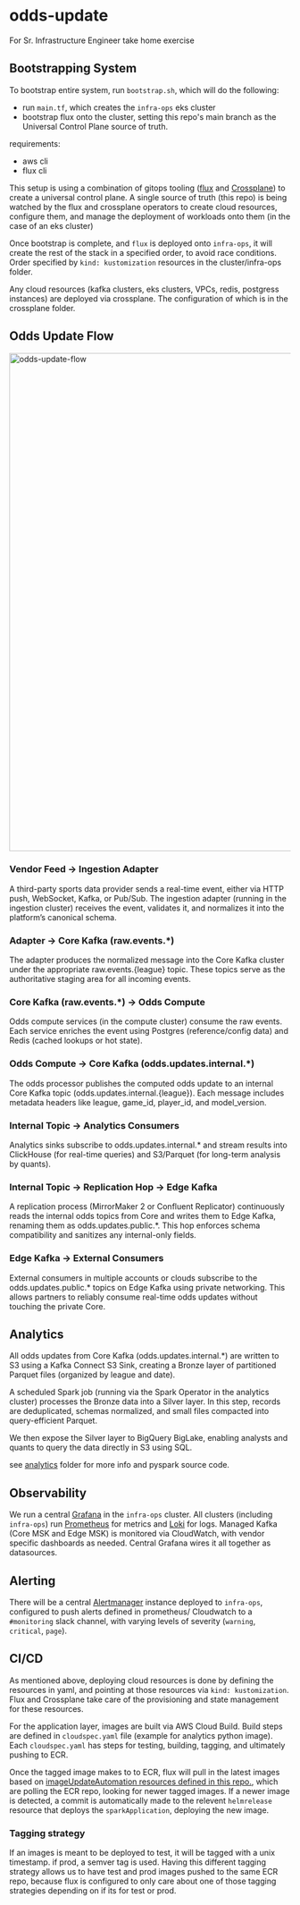 # odds-update
For Sr. Infrastructure Engineer take home exercise

## Bootstrapping System
To bootstrap entire system, run `bootstrap.sh`, which will do the following:
- run `main.tf`, which creates the `infra-ops` eks cluster
- bootstrap flux onto the cluster, setting this repo's main branch as the Universal Control Plane source of truth.

requirements:
- aws cli
- flux cli

This setup is using a combination of gitops tooling ([flux](https://fluxcd.io/) and [Crossplane](https://www.crossplane.io/)) to create a universal control plane. A single source of truth (this repo) is being watched by the flux and crossplane operators to create cloud resources, configure them, and manage the deployment of workloads onto them (in the case of an eks cluster)

Once bootstrap is complete, and `flux` is deployed onto `infra-ops`, it will create the rest of the stack in a specified order, to avoid race conditions. Order specified by `kind: kustomization` resources in the cluster/infra-ops folder.

Any cloud resources (kafka clusters, eks clusters, VPCs, redis, postgress instances) are deployed via crossplane. The configuration of which is in the crossplane folder. 

## Odds Update Flow

<img width="3840" height="891" alt="odds-update-flow" src="https://github.com/user-attachments/assets/6225b758-49c6-44a3-9dc2-68f165f9413c" />

### Vendor Feed → Ingestion Adapter
A third-party sports data provider sends a real-time event, either via HTTP push, WebSocket, Kafka, or Pub/Sub.
The ingestion adapter (running in the ingestion cluster) receives the event, validates it, and normalizes it into the platform’s canonical schema.

### Adapter → Core Kafka (raw.events.*)
The adapter produces the normalized message into the Core Kafka cluster under the appropriate raw.events.{league} topic.
These topics serve as the authoritative staging area for all incoming events.

### Core Kafka (raw.events.*) → Odds Compute
Odds compute services (in the compute cluster) consume the raw events.
Each service enriches the event using Postgres (reference/config data) and Redis (cached lookups or hot state).

### Odds Compute → Core Kafka (odds.updates.internal.*)
The odds processor publishes the computed odds update to an internal Core Kafka topic (odds.updates.internal.{league}).
Each message includes metadata headers like league, game_id, player_id, and model_version.

### Internal Topic → Analytics Consumers
Analytics sinks subscribe to odds.updates.internal.* and stream results into ClickHouse (for real-time queries) and S3/Parquet (for long-term analysis by quants).

### Internal Topic → Replication Hop → Edge Kafka
A replication process (MirrorMaker 2 or Confluent Replicator) continuously reads the internal odds topics from Core and writes them to Edge Kafka, renaming them as odds.updates.public.*.
This hop enforces schema compatibility and sanitizes any internal-only fields.

### Edge Kafka → External Consumers
External consumers in multiple accounts or clouds subscribe to the odds.updates.public.* topics on Edge Kafka using private networking.
This allows partners to reliably consume real-time odds updates without touching the private Core.

## Analytics
All odds updates from Core Kafka (odds.updates.internal.*) are written to S3 using a Kafka Connect S3 Sink, creating a Bronze layer of partitioned Parquet files (organized by league and date). 

A scheduled Spark job (running via the Spark Operator in the analytics cluster) processes the Bronze data into a Silver layer. In this step, records are deduplicated, schemas normalized, and small files compacted into query-efficient Parquet.

We then expose the Silver layer to BigQuery BigLake, enabling analysts and quants to query the data directly in S3 using SQL. 

see [analytics](https://github.com/schniebel/odds-update/tree/main/analytics) folder for more info and pyspark source code.

## Observability
We run a central [Grafana](https://grafana.com/) in the `infra-ops` cluster. All clusters (including `infra-ops`) run [Prometheus](https://prometheus.io/) for metrics and [Loki](https://grafana.com/oss/loki/) for logs. Managed Kafka (Core MSK and Edge MSK) is monitored via CloudWatch, with vendor specific dashboards as needed. Central Grafana wires it all together as datasources.

## Alerting
There will be a central [Alertmanager](https://prometheus.io/docs/alerting/latest/alertmanager/) instance deployed to `infra-ops`, configured to push alerts defined in prometheus/ Cloudwatch to a `#monitoring` slack channel, with varying levels of severity (`warning`, `critical`, `page`).

## CI/CD
As mentioned above, deploying cloud resources is done by defining the resources in yaml, and pointing at those resources via `kind: kustomization`. Flux and Crossplane take care of the provisioning and state management for these resources.

For the application layer, images are built via AWS Cloud Build. Build steps are defined in `cloudspec.yaml` file (example for analytics python image). Each `cloudspec.yaml` has steps for testing, building, tagging, and ultimately pushing to ECR.

Once the tagged image makes to to ECR, flux will pull in the latest images based on [imageUpdateAutomation resources defined in this repo.](https://github.com/schniebel/odds-update/tree/main/infra-ops/image-automation), which are polling the ECR repo, looking for newer tagged images. If a newer image is detected, a commit is automatically made to the relevent `helmrelease` resource that deploys the `sparkApplication`, deploying the new image.

### Tagging strategy
If an images is meant to be deployed to test, it will be tagged with a unix timestamp. if prod, a semver tag is used. Having this different tagging strategy allows us to have test and prod images pushed to the same ECR repo, because flux is configured to only care about one of those tagging strategies depending on if its for test or prod.
